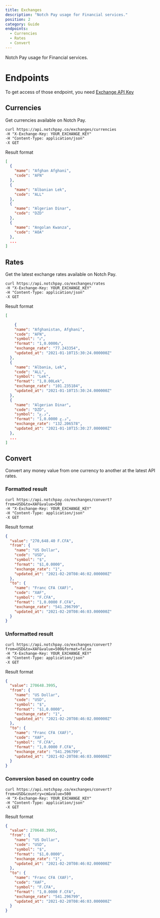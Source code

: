 ```yaml
---
title: Exchanges
description: "Notch Pay usage for Financial services."
position: 2
category: Guide
endpoints:
  - Currencies
  - Rates
  - Convert
---
```


Notch Pay usage for Financial services.

# Endpoints

<list :items="endpoints"></list>

<alert type="warning">

To get access of those endpoint, you need [Exchange API Key](https://exchanges.notchpay.co/settings/api)

</alert>

## Currencies

Get currencies available on Notch Pay.

<code-group>
  <code-block label="cURL" active>

```cURL
curl https://api.notchpay.co/exchanges/currencies
-H "X-Exchange-Key: YOUR_EXCHANGE_KEY"
-H "Content-Type: application/json"
-X GET
```

  </code-block>
  
</code-group>

Result format

```json
[
  {
    "mame": "Afghan Afghani",
    "code": "AFN"
  },
  {
    "mame": "Albanian Lek",
    "code": "ALL"
  },
  {
    "mame": "Algerian Dinar",
    "code": "DZD"
  },
  {
    "mame": "Angolan Kwanza",
    "code": "AOA"
  },
  ...
]
```

## Rates

Get the latest exchange rates available on Notch Pay.

<code-group>
  <code-block label="cURL" active>

```cURL
curl https://api.notchpay.co/exchanges/rates
-H "X-Exchange-Key: YOUR_EXCHANGE_KEY"
-H "Content-Type: application/json"
-X GET
```

  </code-block>
</code-group>

Result format

```json
[

    {
    "name": "Afghanistan, Afghani",
    "code": "AFN",
    "symbol": "؋",
    "format": "؋1,0.0000",
    "exchange_rate": "77.243354",
    "updated_at": "2021-01-10T15:30:24.000000Z"
  },
  {
    "name": "Albania, Lek",
    "code": "ALL",
    "symbol": "Lek",
    "format": "1,0.00Lek",
    "exchange_rate": "101.235184",
    "updated_at": "2021-01-10T15:30:24.000000Z"
  },
  {
    "name": "Algerian Dinar",
    "code": "DZD",
    "symbol": "د.ج‏",
    "format": "د.ج‏ 1,0.0000",
    "exchange_rate": "132.206578",
    "updated_at": "2021-01-10T15:30:27.000000Z"
  },
  ...
]
```

## Convert

Convert any money value from one currency to another at the latest API rates.

### Formatted result

<code-group>
  <code-block label="cURL" active>

```cURL
curl https://api.notchpay.co/exchanges/convert?from=USD&to=XAF&value=500
-H "X-Exchange-Key: YOUR_EXCHANGE_KEY"
-H "Content-Type: application/json"
-X GET
```

  </code-block>
</code-group>

Result format

```json
{
  "value": "270,648.40 F.CFA",
  "from": {
    "name": "US Dollar",
    "code": "USD",
    "symbol": "$",
    "format": "$1,0.0000",
    "exchange_rate": "1",
    "updated_at": "2021-02-20T08:46:02.000000Z"
  },
  "to": {
    "name": "Franc CFA (XAF)",
    "code": "XAF",
    "symbol": "F.CFA",
    "format": "1,0.0000 F.CFA",
    "exchange_rate": "541.296799",
    "updated_at": "2021-02-20T08:46:03.000000Z"
  }
}
```

### Unformatted result

<code-group>
  <code-block label="cURL" active>

```cURL
curl https://api.notchpay.co/exchanges/convert?from=USD&to=XAF&value=500&format=false
-H "X-Exchange-Key: YOUR_EXCHANGE_KEY"
-H "Content-Type: application/json"
-X GET
```

  </code-block>
</code-group>

Result format

```json
{
  "value": 270648.3995,
  "from": {
    "name": "US Dollar",
    "code": "USD",
    "symbol": "$",
    "format": "$1,0.0000",
    "exchange_rate": "1",
    "updated_at": "2021-02-20T08:46:02.000000Z"
  },
  "to": {
    "name": "Franc CFA (XAF)",
    "code": "XAF",
    "symbol": "F.CFA",
    "format": "1,0.0000 F.CFA",
    "exchange_rate": "541.296799",
    "updated_at": "2021-02-20T08:46:03.000000Z"
  }
}
```

### Conversion based on country code

<code-group>
  <code-block label="cURL" active>

```cURL
curl https://api.notchpay.co/exchanges/convert?from=USD&country=cm&value=500
-H "X-Exchange-Key: YOUR_EXCHANGE_KEY"
-H "Content-Type: application/json"
-X GET
```

  </code-block>
</code-group>

Result format

```json
{
  "value": 270648.3995,
  "from": {
    "name": "US Dollar",
    "code": "USD",
    "symbol": "$",
    "format": "$1,0.0000",
    "exchange_rate": "1",
    "updated_at": "2021-02-20T08:46:02.000000Z"
  },
  "to": {
    "name": "Franc CFA (XAF)",
    "code": "XAF",
    "symbol": "F.CFA",
    "format": "1,0.0000 F.CFA",
    "exchange_rate": "541.296799",
    "updated_at": "2021-02-20T08:46:03.000000Z"
  }
}
```
